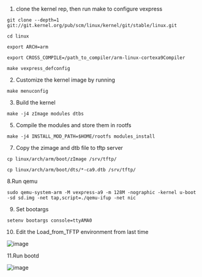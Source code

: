 1. clone the kernel rep, then run make to configure vexpress
   
`git clone --depth=1 git://git.kernel.org/pub/scm/linux/kernel/git/stable/linux.git`

`cd linux`

`export ARCH=arm`

`export CROSS_COMPILE=/path_to_compiler/arm-linux-cortexa9Compiler`

`make vexpress_defconfig`

2. Customize the kernel image by running

`make menuconfig`

3. Build the kernel
   
`make -j4 zImage modules dtbs`

5. Compile the modules and store them in rootfs
   
`make -j4 INSTALL_MOD_PATH=$HOME/rootfs modules_install`

7. Copy the zimage and dtb file to tftp server
   
`cp linux/arch/arm/boot/zImage /srv/tftp/`

`cp linux/arch/arm/boot/dts/*-ca9.dtb /srv/tftp/`

8.Run qemu

`sudo qemu-system-arm -M vexpress-a9 -m 128M -nographic -kernel u-boot -sd sd.img -net tap,script=./qemu-ifup -net nic`

9. Set bootargs

`setenv bootargs console=ttyAMA0`

10. Edit the Load_from_TFTP environment from last time
    
![image](https://github.com/yasmine-mostafa/Embedded_Linux/assets/63374980/61f16c9c-28c3-4585-96ac-1b4258313d73)

11.Run bootd 

![image](https://github.com/yasmine-mostafa/Embedded_Linux/assets/63374980/fae67a1d-9ad4-419a-9ac5-f0546dbce264)

